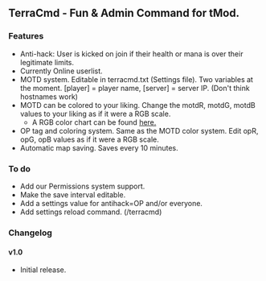 ## TerraCmd - Fun & Admin Command for tMod.

### Features

- Anti-hack: User is kicked on join if their health or mana is over their legitimate limits.
- Currently Online userlist.
- MOTD system. Editable in terracmd.txt (Settings file). Two variables at the moment. [player] = player name, [server] = server IP. (Don't think hostnames work)
- MOTD can be colored to your liking. Change the motdR, motdG, motdB values to your liking as if it were a RGB scale.
	- A RGB color chart can be found [here.](http://www.web-source.net/216_color_chart.htm)
- OP tag and coloring system. Same as the MOTD color system. Edit opR, opG, opB values as if it were a RGB scale.
- Automatic map saving. Saves every 10 minutes.

### To do

- Add our Permissions system support.
- Make the save interval editable.
- Add a settings value for antihack=OP and/or everyone.
- Add settings reload command. (/terracmd)

### Changelog

#### v1.0

- Initial release.